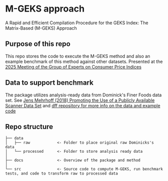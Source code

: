 # M-GEKS approach

A Rapid and Efficient Compilation Procedure for the GEKS Index: The Matrix-Based (M-GEKS) Approach

## Purpose of this repo

This repo stores the code to execute the M-GEKS method and also an example benchmark of this method against other datasets. Presented at the [2025 Meeting of the Group of Experts on Consumer Price Indices](https://unece.org/info/events/event/394156)

## Data to support benchmark

The package utilizes analysis-ready data from Dominick's Finer Foods data set. See [Jens Mehrhoff (2018) Promoting the Use of a Publicly Available Scanner Data Set](https://github.com/eurostat/dff/blob/master/docs/dff.pdf) and [dff repository for more info on the data and example code](https://github.com/eurostat/dff)

## Repo structure

```         
├── data
│   ├── raw            <- Folder to place original raw Dominicks's data
│   └── processed      <- Folder to store analysis ready data
│
├── docs               <- Overview of the package and method
│
└── src                <- Source code to compute M-GEKS, run benchmark tests, and code to transform raw to processed data
```